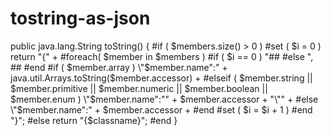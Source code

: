 # tostring-as-json


public java.lang.String toString() {
#if ( $members.size() > 0 )
    #set ( $i = 0 )
return "{" +
    #foreach( $member in $members )
        #if ( $i == 0 )
        "##
        #else
        ", ##
        #end
        #if ( $member.array )
        \"$member.name\":" + java.util.Arrays.toString($member.accessor) +
        #elseif ( $member.string || $member.primitive || $member.numeric || $member.boolean || $member.enum )
        \"$member.name\":\"" + $member.accessor + "\"" + 
        #else
        \"$member.name\":" + $member.accessor + 
        #end
        #set ( $i = $i + 1 )
    #end
 "}";
#else
return "{$classname}";
#end
}
